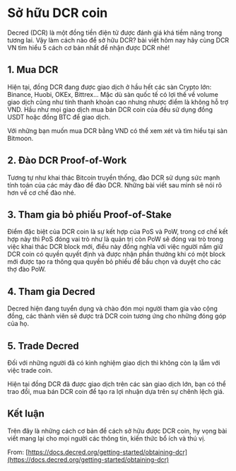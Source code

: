 # Sở hữu DCR coin

Decred (DCR) là một đồng tiền điện tử được đánh giá khá tiềm năng trong tương lai. Vậy làm cách nào để sở hữu DCR? bài viết hôm nay hãy cùng DCR VN tìm hiểu 5 cách cơ bản nhất để nhận được DCR nhé!

## 1. Mua DCR

Hiện tại, đồng DCR đang được giao dịch ở hầu hết các sàn Crypto lớn: Binance, Huobi, OKEx, Bittrex... Mặc dù sàn quốc tế có lợi thế về volume giao dịch cũng như tính thanh khoản cao nhưng nhược điểm là không hỗ trợ VND. Hầu như mọi giao dịch mua bán DCR coin của đều sử dụng đồng USDT hoặc đồng BTC để giao dịch.

Với những bạn muốn mua DCR bằng VND có thể xem xét và tìm hiểu tại sàn Bitmoon.

## 2. Đào DCR Proof-of-Work

Tương tự như khai thác Bitcoin truyền thống, đào DCR sử dụng sức mạnh tính toán của các máy đào để đào DCR.
Những bài viết sau mình sẽ nói rõ hơn về cơ chế đào nhé.

## 3. Tham gia bỏ phiếu Proof-of-Stake

Điểm đặc biệt của DCR coin là sự kết hợp của PoS và PoW, trong cơ chế kết hợp này thì PoS đóng vai trò như là quản trị còn PoW sẽ đóng vai trò trong việc khai thác DCR block mới, điều này đồng nghĩa với việc người nắm giữ DCR coin có quyền quyết định và được nhận phần thưởng khi có một block mới được tạo ra thông qua quyền bỏ phiếu để bầu chọn và duyệt cho các thợ đào PoW. 
 
## 4. Tham gia Decred

Decred hiện đang tuyển dụng và chào đón mọi người tham gia vào cộng đồng, các thành viên sẽ được trả DCR coin tương ứng cho những đóng góp của họ.

## 5. Trade Decred

Đối với những người đã có kinh nghiệm giao dịch thì không còn lạ lẫm với việc trade coin.

Hiện tại đồng DCR đã được giao dịch trên các sàn giao dịch lớn, bạn có thể trao đổi, mua bán DCR coin để tạo ra lợi nhuận dựa trên sự chênh lệch giá.

## Kết luận

Trên đây là những cách cơ bản để cách sở hữu được DCR coin, hy vọng bài viết mang lại cho mọi người các thông tin, kiến thức bổ ích và thú vị.

From: [https://docs.decred.org/getting-started/obtaining-dcr](https://docs.decred.org/getting-started/obtaining-dcr)